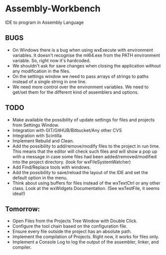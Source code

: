 # Assembly-Workbench
IDE to program in Assembly Language

BUGS
----

* On Windows there is a bug when using wxExecute with environment variables. It doesn't recognise the ml64.exe from the PATH environment variable. So, right now it's hardcoded.
* We shouldn't ask for save changes when closing the application without any modification in the files.
* On the settings window we need to pass arrays of strings to paths instead of a single string in one line.
* We need more control over the environment variables. We need to get/set them for the different kind of assemblers and options.

TODO
----

* Make available the possibility of update settings for files and projects from Settings Window.
* Integration with GIT/GitHUB/Bitbucket/Any other CVS
* Integration with Scintilla
* Implement Rebuild and Clean.
* Add the possibility to add/remove/modify files to the project in run time. This means that the editor will check such files and will show a pop up with a message in case some files had been added/removed/modified into the project directory. (look for wxFileSystemWatcher)
* Add Find/Replace tools with windows.
* Add the possibility to save/reload the layout of the IDE and set the default option in the menu.
* Think about using buffers for files instead of the wxTextCtrl or any other class. Look at the wxWidgets Documentation. (See wxTestFile, it seems ideal!)

Tomorrow:
---------

- Open Files from the Projects Tree Window with Double Click.
- Configure the tool chain based on the configuration file.
- Ensure every file outside the project has an absolute path.
- Implement the compilation of Projects. Right now, it works for files only.
- Implement a Console Log to log the output of the assembler, linker, and compiler.
